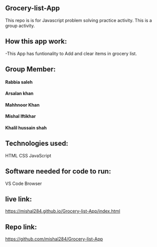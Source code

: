 ## Grocery-list-App
This repo is is for Javascript problem solving practice activity.
This is a group activity.
## How this app work:
-This App has funtionality to Add and clear items in grocery list.
## Group Member:
#### Rabbia saleh
#### Arsalan khan
#### Mahhnoor Khan
#### Mishal Iftikhar
#### Khalil hussain shah
## Technologies used:
HTML
CSS
JavaScript 
## Software needed for code to run:
VS Code
Browser
## live link:
https://mishal284.github.io/Grocery-list-App/index.html
## Repo link:
https://github.com/mishal284/Grocery-list-App
